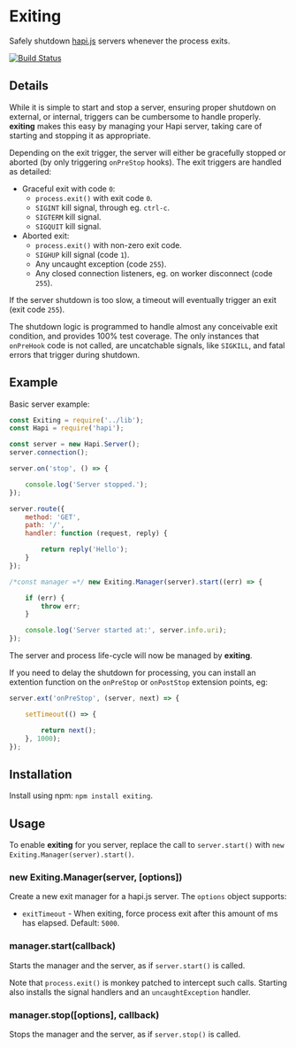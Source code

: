 # Exiting

Safely shutdown [hapi.js](http://hapijs.com/) servers whenever the process exits.

[![Build Status](https://travis-ci.org/kanongil/exiting.svg?branch=master)](https://travis-ci.org/kanongil/exiting)

## Details

While it is simple to start and stop a server, ensuring proper shutdown on external, or internal,
triggers can be cumbersome to handle properly.
**exiting** makes this easy by managing your Hapi server, taking care of starting and stopping it
as appropriate.

Depending on the exit trigger, the server will either be gracefully stopped or aborted (by only
triggering `onPreStop` hooks).
The exit triggers are handled as detailed:

 * Graceful exit with code `0`:
   * `process.exit()` with exit code `0`.
   * `SIGINT` kill signal, through eg. `ctrl-c`.
   * `SIGTERM` kill signal.
   * `SIGQUIT` kill signal.
 * Aborted exit:
   * `process.exit()` with non-zero exit code.
   * `SIGHUP` kill signal (code `1`).
   * Any uncaught exception (code `255`).
   * Any closed connection listeners, eg. on worker disconnect (code `255`).

If the server shutdown is too slow, a timeout will eventually trigger an exit (exit code `255`).

The shutdown logic is programmed to handle almost any conceivable exit condition, and provides
100% test coverage.
The only instances that `onPreHook` code is not called, are uncatchable signals, like `SIGKILL`,
and fatal errors that trigger during shutdown.

## Example

Basic server example:

```js
const Exiting = require('../lib');
const Hapi = require('hapi');

const server = new Hapi.Server();
server.connection();

server.on('stop', () => {

    console.log('Server stopped.');
});

server.route({
    method: 'GET',
    path: '/',
    handler: function (request, reply) {

        return reply('Hello');
    }
});

/*const manager =*/ new Exiting.Manager(server).start((err) => {

    if (err) {
        throw err;
    }

    console.log('Server started at:', server.info.uri);
});
```

The server and process life-cycle will now be managed by **exiting**.

If you need to delay the shutdown for processing, you can install an extention function on the
`onPreStop` or `onPostStop` extension points, eg:

```js
server.ext('onPreStop', (server, next) => {

    setTimeout(() => {

        return next();
    }, 1000);
});
```

## Installation

Install using npm: `npm install exiting`.

## Usage

To enable **exiting** for you server, replace the call to `server.start()` with `new Exiting.Manager(server).start()`.

### new Exiting.Manager(server, [options])

Create a new exit manager for a hapi.js server. The `options` object supports:

 * `exitTimeout` - When exiting, force process exit after this amount of ms has elapsed. Default: `5000`.

### manager.start(callback)

Starts the manager and the server, as if `server.start()` is called.

Note that `process.exit()` is monkey patched to intercept such calls.
Starting also installs the signal handlers and an `uncaughtException` handler.

### manager.stop([options], callback)

Stops the manager and the server, as if `server.stop()` is called.
